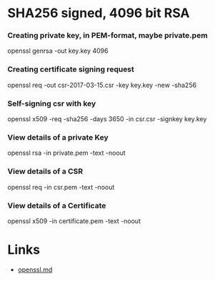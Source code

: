 # SHA256 signed, 4096 bit RSA

### Creating private key, in PEM-format, maybe private.pem
openssl genrsa -out key.key 4096
### Creating certificate signing request
openssl req -out csr-2017-03-15.csr -key key.key -new -sha256
### Self-signing csr with key
openssl x509 -req -sha256 -days 3650 -in csr.csr -signkey key.key
 
### View details of a private Key
openssl rsa -in private.pem -text -noout

### View details of a CSR
openssl req -in csr.pem -text -noout

### View details of a Certificate
openssl x509 -in certificate.pem -text -noout

# Links

  * [openssl.md](https://gist.github.com/NoMan2000/06fffaca2ea710175cbcdd1a933c44af)
